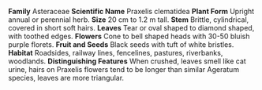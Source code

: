  **Family** Asteraceae **Scientific Name** Praxelis clematidea **Plant Form** Upright annual or perennial herb. **Size** 20 cm to 1.2 m tall. **Stem** Brittle, cylindrical, covered in short soft hairs. **Leaves** Tear or oval shaped to diamond shaped, with toothed edges. **Flowers** Cone to bell shaped heads with 30-50 bluish purple florets. **Fruit and Seeds** Black seeds with tuft of white bristles. **Habitat** Roadsides, railway lines, fencelines, pastures, riverbanks, woodlands. **Distinguishing Features** When crushed, leaves smell like cat urine, hairs on Praxelis flowers tend to be longer than similar Ageratum species, leaves are more triangular.